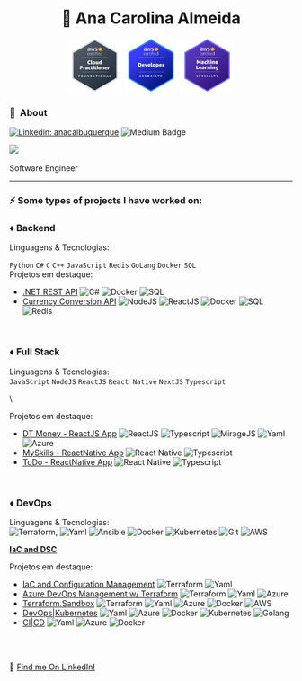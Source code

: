 <h1 align="center">👋 Ana Carolina Almeida</h1>

<!--h4 align="center"> I am a Software Engineer from Brasil. ✨</h4-->

<p align="center">
 <img width ='96px' src='https://github.com/cgalmeida/sample.images/blob/main/AWS-Certified-Cloud-Practitioner_badge.634f8a21af2e0e956ed8905a72366146ba22b74c.png'>
 <img width ='96px' src='https://github.com/cgalmeida/sample.images/blob/main/AWS-Certified-Developer-Associate_badge.5c083fa855fe82c1cf2d0c8b883c265ec72a17c0.png'>
 <img width ='96px' src='https://github.com/cgalmeida/sample.images/blob/main/AWS-Certified-Machine-Learning-Specialty_badge.e5d66b56552bbf046f905bacaecef6dad0ae7180.png'>
</p>

<h3> 👋 &nbsp;About </h3>

<!--img align='right' src="https://github-readme-stats.vercel.app/api?username=cgalmeida&show_icons=true&title_color=783c00&text_color=af552e&icon_color=783c00&bg_color=f8efd4&cache_seconds=2300"-->

 <!--img align='right' height="180em" src="https://github-readme-stats.vercel.app/api?username=cgalmeida&theme=dracula&show_icons=true&cache_seconds=2300" /-->

[![Linkedin: anacalbuquerque](https://img.shields.io/badge/-anacalbuquerque-blue?style=flat-square&logo=Linkedin&logoColor=white&link=https://www.linkedin.com/in/anacalbuquerque/)](https://www.linkedin.com/in/anacalbuquerque/)
![Medium Badge](https://img.shields.io/badge/-Medium-333333?style=flat&logo=medium)

<!--img src="https://img.shields.io/static/v1?label=Overview&message=Carolina Almeida&color=f8efd4&style=for-the-badge&logo=GitHub"-->
<img src="https://img.shields.io/static/v1?label=Overview&message=Carolina Almeida&theme=dracula&style=for-the-badge&logo=GitHub">

<p>

Software Engineer<br/>

</p>
<hr>
<!--
<ul>
  <li>Software Engineer</li>
  <li>Master of Biomedical Engineering </li>
  <li>PhD Student</li>
</ul>  
-->

<!--h3>🖐Get in touch </h3>

[![Linkedin: anacalbuquerque](https://img.shields.io/badge/-anacalbuquerque-blue?style=flat-square&logo=Linkedin&logoColor=white&link=https://www.linkedin.com/in/anacalbuquerque/)](https://www.linkedin.com/in/anacalbuquerque/)
![Medium Badge](https://img.shields.io/badge/-Medium-333333?style=flat&logo=medium)
[![GitHub Carolina Almeida]( https://img.shields.io/github/followers/cgalmeida?label=follow&style=social)](https://github.com/cgalmeida)
<br>
<br-->
### ⚡ Some types of projects I have worked on:

### ♦ **Backend** 
Linguagens & Tecnologias: <br/>
<!--![Python](https://img.shields.io/badge/Python-333333?style=flat&logo=python) ![C#](https://img.shields.io/badge/C%23-333333?style=flat&logo=c-sharp) ![C](https://img.shields.io/badge/c-333333?style=flat&logo=c) ![C++](https://img.shields.io/badge/c%2B%2B-333333?style=flat&logo=c%2B%2B) ![JavaScript](https://img.shields.io/badge/-JavaScript-333333?style=flat&logo=javascript) ![Redis](https://img.shields.io/badge/-Redis-333333?style=flat&logo=redis) ![Golang](https://img.shields.io/badge/Go-333333?style=flat&logo=go) ![Docker](https://img.shields.io/badge/-Docker-333333?style=flat&logo=docker) ![SQL](https://img.shields.io/badge/PostgreSQL-333333?style=flat&logo=postgresql)-->
`Python` `C#` `C` `C++` `JavaScript` `Redis` `GoLang`  `Docker` `SQL` \
Projetos em destaque: 
* [.NET REST API]() ![C#](https://img.shields.io/badge/C%23-333333?style=flat&logo=c-sharp) ![Docker](https://img.shields.io/badge/-Docker-333333?style=flat&logo=docker) ![SQL](https://img.shields.io/badge/PostgreSQL-333333?style=flat&logo=postgresql)  <!--(https://github.com/cgalmeida/REST-API-using-.NET-Core-and-Docker) -->
* [Currency Conversion API]() ![NodeJS](https://img.shields.io/badge/Node.js-333333?style=flat&logo=Node.js)  ![ReactJS](https://img.shields.io/badge/React-20232A?style=flat&logo=react&logoColor=61DAFB) ![Docker](https://img.shields.io/badge/-Docker-333333?style=flat&logo=docker) ![SQL](https://img.shields.io/badge/PostgreSQL-333333?style=flat&logo=postgresql) ![Redis](https://img.shields.io/badge/-Redis-333333?style=flat&logo=redis) <!--(https://github.com/cgalmeida/challenge-bravo)-->
<br/>


### ♦️ **Full Stack**
Linguagens & Tecnologias: \
`JavaScript` `NodeJS` `ReactJS` `React Native` `NextJS` `Typescript`
<!--![JavaScript](https://img.shields.io/badge/-JavaScript-333333?style=flat&logo=javascript) ![NodeJS](https://img.shields.io/badge/Node.js-333333?style=flat&logo=Node.js)  ![ReactJS](https://img.shields.io/badge/React-20232A?style=flat&logo=react&logoColor=61DAFB)   ![React Native](https://img.shields.io/badge/-React%20Native-20232A?style=flat&logo=react) ![NextJS](https://img.shields.io/badge/Next.js-333333?style=flat&logo=Next.js) ![Typescript](https://img.shields.io/badge/-TypeScript-333333?style=flat&logo=typescript)--> \
Projetos em destaque: 
* [DT Money - ReactJS App](https://github.com/cgalmeida/DTMoney-ReactJS-App) ![ReactJS](https://img.shields.io/badge/React-20232A?style=flat&logo=react&logoColor=61DAFB)  ![Typescript](https://img.shields.io/badge/-TypeScript-333333?style=flat&logo=typescript) ![MirageJS](https://img.shields.io/badge/-MirageJS-20232A?style=flat&logo=mirage) ![Yaml](https://img.shields.io/badge/Yaml-333333?style=flat&logo=yaml) ![Azure](https://img.shields.io/badge/Azure-333333?style=flat&logo=microsoft-azure)
* [MySkills - ReactNative App](https://github.com/cgalmeida/myskills-app) ![React Native](https://img.shields.io/badge/-React%20Native-20232A?style=flat&logo=react) ![Typescript](https://img.shields.io/badge/-TypeScript-333333?style=flat&logo=typescript)
*  [ToDo - ReactNative App](https://github.com/cgalmeida/todo-app-react-native) ![React Native](https://img.shields.io/badge/-React%20Native-20232A?style=flat&logo=react) ![Typescript](https://img.shields.io/badge/-TypeScript-333333?style=flat&logo=typescript)
<br/>


### ♦️ **DevOps**
Linguagens & Tecnologias: <br/>
![Terraform](https://img.shields.io/badge/Terraform-333333?style=flat&logo=terraform), ![Yaml](https://img.shields.io/badge/Yaml-333333?style=flat&logo=yaml) ![Ansible](https://img.shields.io/badge/Ansible-333333?style=flat&logo=ansible) ![Docker](https://img.shields.io/badge/Docker-333333?style=flat&logo=docker) ![Kubernetes](https://img.shields.io/badge/Kubernetes-333333?style=flat&logo=kubernetes) ![Git](https://img.shields.io/badge/Git-333333?style=flat&logo=git) ![AWS](https://img.shields.io/badge/AWS-333333?style=flat&logo=amazon-aws)

[**IaC and DSC**](https://nubank.com.br/) 

Projetos em destaque: 
* [IaC and Configuration Management](https://github.com/cgalmeida/DevOps.IaC.ConfigMgmt) ![Terraform](https://img.shields.io/badge/Terraform-333333?style=flat&logo=terraform) ![Yaml](https://img.shields.io/badge/Yaml-333333?style=flat&logo=yaml) 
* [Azure DevOps Management w/ Terraform](https://github.com/cgalmeida/AzureDevops.Mgmt) ![Terraform](https://img.shields.io/badge/Terraform-333333?style=flat&logo=terraform) ![Yaml](https://img.shields.io/badge/Yaml-333333?style=flat&logo=yaml) ![Azure](https://img.shields.io/badge/Azure-333333?style=flat&logo=microsoft-azure)
* [Terraform.Sandbox](https://github.com/cgalmeida/DevOps.Terraform.Sandbox) ![Terraform](https://img.shields.io/badge/Terraform-333333?style=flat&logo=terraform) ![Yaml](https://img.shields.io/badge/Yaml-333333?style=flat&logo=yaml) ![Azure](https://img.shields.io/badge/Azure-333333?style=flat&logo=microsoft-azure) ![Docker](https://img.shields.io/badge/Docker-333333?style=flat&logo=docker) ![AWS](https://img.shields.io/badge/AWS-333333?style=flat&logo=amazon-aws)
* [DevOps|Kubernetes](https://github.com/cgalmeida/DevOps.Kubernetes) ![Yaml](https://img.shields.io/badge/Yaml-333333?style=flat&logo=yaml) ![Azure](https://img.shields.io/badge/Azure-333333?style=flat&logo=microsoft-azure) ![Docker](https://img.shields.io/badge/Docker-333333?style=flat&logo=docker) ![Kubernetes](https://img.shields.io/badge/Kubernetes-333333?style=flat&logo=kubernetes) ![Golang](https://img.shields.io/badge/Golang-333333?style=flat&logo=go) 
* [CI|CD]() ![Yaml](https://img.shields.io/badge/Yaml-333333?style=flat&logo=yaml) ![Azure](https://img.shields.io/badge/Azure-333333?style=flat&logo=microsoft-azure) ![Docker](https://img.shields.io/badge/Docker-333333?style=flat&logo=docker)
<br/>
<br/>

:rocket: [Find me On LinkedIn!](https://www.linkedin.com/in/anacalbuquerque/) 

<!--
     **Aplicações e Dados**

       ![Python](https://img.shields.io/badge/Python-333333?style=flat&logo=python)
       ![ReactJS](https://img.shields.io/badge/React-20232A?style=for-the-badge&logo=react&logoColor=61DAFB)
       ![React Native](https://img.shields.io/badge/-React%20Native-333333?style=flat&logo=react)
       ![JavaScript](https://img.shields.io/badge/-JavaScript-333333?style=flat&logo=javascript)
       ![Typescript](https://img.shields.io/badge/-TypeScript-333333?style=flat&logo=typescript)
       ![HTML5](https://img.shields.io/badge/-HTML5-333333?style=flat&logo=HTML5)
       ![CSS](https://img.shields.io/badge/-CSS-333333?style=flat&logo=CSS3&logoColor=1572B6)
       ![Jest](https://img.shields.io/badge/-Jest-333333?style=flat&logo=jest)
       ![MySQL](https://img.shields.io/badge/-MySQL-333333?style=flat&logo=mysql) 


     **DevOps**

       ![Git](https://img.shields.io/badge/-Git-333333?style=flat&logo=git)
       ![GitHub](https://img.shields.io/badge/-GitHub-333333?style=flat&logo=github)
       ![Bitbucket](https://img.shields.io/badge/-Bitbucket-333333?style=flat&logo=bitbucket)
       ![Docker](https://img.shields.io/badge/-Docker-333333?style=flat&logo=docker)

     **Dev Tools**

       ![Visual Studio Code](https://img.shields.io/badge/-Visual%20Studio%20Code-333333?style=flat&logo=visual-studio-code&logoColor=007ACC)
       ![Eclipse](https://img.shields.io/badge/-Eclipse-333333?style=flat&logo=eclipse-ide&logoColor=2C2255)
       ![Figma](https://img.shields.io/badge/-Figma-333333?style=flat&logo=figma&logoColor=007ACC)
       ![Insomnia](https://img.shields.io/badge/-Insomnia-333333?style=flat&logo=insomnia)
       ![Postman](https://img.shields.io/badge/-Postman-333333?style=flat&logo=postman)

     <br/>

     ✔ **[MySkills - ReactNative App](https://github.com/cgalmeida/myskills-app)** <img width='18px' src='https://raw.githubusercontent.com/rahulbanerjee26/githubAboutMeGenerator/main/icons/reactjs.svg'> <br>
     ✔ **[DT Money - ReactJS App](https://github.com/cgalmeida/DTMoney-ReactJS-App)** <img width='18px' src='https://raw.githubusercontent.com/rahulbanerjee26/githubAboutMeGenerator/main/icons/reactjs.svg'> <br>
     ✔ **[ToDo - ReactNative App](https://github.com/cgalmeida/todo-app-react-native)** <img width='18px' src='https://raw.githubusercontent.com/rahulbanerjee26/githubAboutMeGenerator/main/icons/reactjs.svg'> <br>
     ✔ **[.NET REST API](https://github.com/cgalmeida/REST-API-using-.NET-Core-and-Docker)** <img width='18px' src='https://raw.githubusercontent.com/rahulbanerjee26/githubAboutMeGenerator/main/icons/dotnet.svg'> <img width='18px' src='https://raw.githubusercontent.com/rahulbanerjee26/githubAboutMeGenerator/main/icons/csharp.svg'> <img width='18px' src='https://raw.githubusercontent.com/rahulbanerjee26/githubAboutMeGenerator/main/icons/docker.svg'><br>
     ✔ **[Currency Conversion API](https://github.com/cgalmeida/challenge-bravo)** <img width='18px' src='https://raw.githubusercontent.com/rahulbanerjee26/githubAboutMeGenerator/main/icons/nodejs.svg'> <img width='18px' src='https://www.vectorlogo.zone/logos/postgresql/postgresql-icon.svg'> <img width='18px' src='https://raw.githubusercontent.com/rahulbanerjee26/githubAboutMeGenerator/main/icons/docker.svg'> <img width='18px' src='https://www.vectorlogo.zone/logos/redis/redis-icon.svg'><br>
     <!--✔ **[Jobream - List-of-Learning-Resources](https://github.com/Jobream/List-of-Learning-Resources)** <br>
     ✔ **[EddieHubCommunity - awesome-github-profiles](https://github.com/EddieHubCommunity/awesome-github-profiles)** <br> 

-->


<!--a href="https://github.com/cgalmeida">
  <img height="180em" src="https://github-readme-stats.vercel.app/api?username=cgalmeida&theme=dracula&show_icons=true" />
</a-->

<br/>
